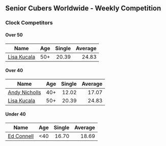 ## Senior Cubers Worldwide - Weekly Competition
### Clock Competitors

#### Over 50

| Name | Age | Single | Average |
| -- | :--: | --: | --: |
| [Lisa Kucala](../../persons/lisa_kucala.md) | 50+ | 20.39 | 24.83 |

#### Over 40

| Name | Age | Single | Average |
| -- | :--: | --: | --: |
| [Andy Nicholls](../../persons/andy_nicholls.md) | 40+ | 12.02 | 17.07 |
| [Lisa Kucala](../../persons/lisa_kucala.md) | 50+ | 20.39 | 24.83 |

#### Under 40

| Name | Age | Single | Average |
| -- | :--: | --: | --: |
| [Ed Connell](../../persons/ed_connell.md) | <40 | 16.70 | 18.69 |


<!-- Global site tag (gtag.js) - Google Analytics -->
<script async src="https://www.googletagmanager.com/gtag/js?id=UA-86348435-3"></script>
<script>window.dataLayer = window.dataLayer || []; function gtag() {dataLayer.push(arguments);} gtag('js', new Date()); gtag('config', 'UA-86348435-3');</script>
